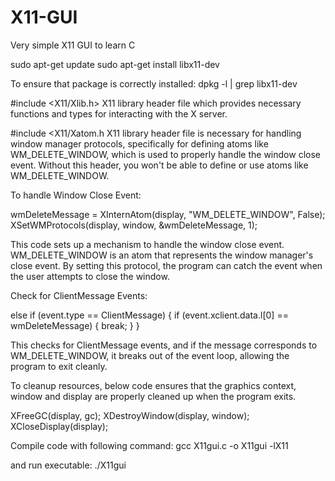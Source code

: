 # X11-GUI
Very simple X11 GUI to learn C

sudo apt-get update
sudo apt-get install libx11-dev

To ensure that package is correctly installed:  dpkg -l | grep libx11-dev


#include <X11/Xlib.h>  X11 library header file which provides necessary functions and types for interacting with the X server.

#include <X11/Xatom.h  X11 library header file is necessary for handling window manager protocols, specifically for defining atoms like WM_DELETE_WINDOW, which is used to properly handle the window close event. Without this header, you won't be able to define or use atoms like WM_DELETE_WINDOW.


To handle Window Close Event:

wmDeleteMessage = XInternAtom(display, "WM_DELETE_WINDOW", False);
XSetWMProtocols(display, window, &wmDeleteMessage, 1);

This code sets up a mechanism to handle the window close event. WM_DELETE_WINDOW is an atom that represents the window manager's close event. By setting this protocol, the program can catch the event when the user attempts to close the window.


Check for ClientMessage Events:

else if (event.type == ClientMessage) {
    if (event.xclient.data.l[0] == wmDeleteMessage) {
        break;
    }
}

This checks for ClientMessage events, and if the message corresponds to WM_DELETE_WINDOW, it breaks out of the event loop, allowing the program to exit cleanly.


To cleanup resources, below code ensures that the graphics context, window and display are properly cleaned up when the program exits.

XFreeGC(display, gc);
XDestroyWindow(display, window);
XCloseDisplay(display);


Compile code with following command:  gcc X11gui.c -o X11gui -lX11

and run executable:  ./X11gui


